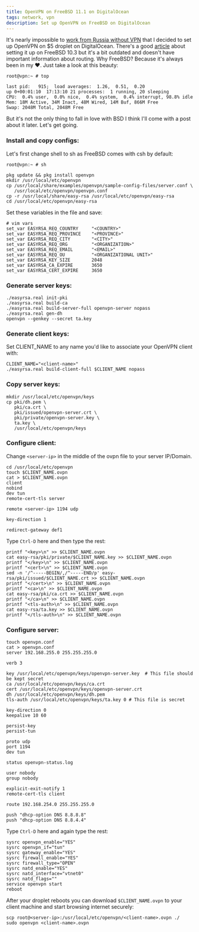 ```yaml
---
title: OpenVPN on FreeBSD 11.1 on DigitalOcean
tags: network, vpn
description: Set up OpenVPN on FreeBSD on DigitalOcean
---
```


It's nearly impossible to [work from Russia without VPN](https://nopecode.com/2018/04/24/telegram-drama.html)
that I decided to set up OpenVPN on $5 droplet on DigitalOcean. There's a good
[article](https://ramsdenj.com/2016/07/25/openvpn-on-freebsd-10_3.html) about
setting it up on FreeBSD 10.3 but it's a bit outdated and doesn't have important
information about routing. Why FreeBSD? Because it's always been in my ❤️. Just
take a look at this beauty:

```shell
root@vpn:~ # top

last pid:   915;  load averages:  1.26,  0.51,  0.20
up 0+00:01:10  17:13:10 21 processes:  1 running, 20 sleeping
CPU:  0.4% user,  0.0% nice,  0.4% system,  0.4% interrupt, 98.8% idle
Mem: 18M Active, 34M Inact, 48M Wired, 14M Buf, 866M Free
Swap: 2048M Total, 2048M Free
```

But it's not the only thing to fall in love with BSD I think I'll come with a
post about it later. Let's get going.

### Install and copy configs:

Let's first change shell to sh as FreeBSD comes with csh by default:

```shell
root@vpn:~ # sh
```

```shell
pkg update && pkg install openvpn
mkdir /usr/local/etc/openvpn
cp /usr/local/share/examples/openvpn/sample-config-files/server.conf \
   /usr/local/etc/openvpn/openvpn.conf
cp -r /usr/local/share/easy-rsa /usr/local/etc/openvpn/easy-rsa
cd /usr/local/etc/openvpn/easy-rsa
```

Set these variables in the file and save:

```shell
# vim vars
set_var EASYRSA_REQ_COUNTRY     "<COUNTRY>"
set_var EASYRSA_REQ_PROVINCE    "<PROVINCE>"
set_var EASYRSA_REQ_CITY        "<CITY>"
set_var EASYRSA_REQ_ORG         "<ORGANIZATION>"
set_var EASYRSA_REQ_EMAIL       "<EMAIL>"
set_var EASYRSA_REQ_OU          "<ORGANIZATIONAL UNIT>"
set_var EASYRSA_KEY_SIZE        2048
set_var EASYRSA_CA_EXPIRE       3650
set_var EASYRSA_CERT_EXPIRE     3650
```

### Generate server keys:

```shell
./easyrsa.real init-pki
./easyrsa.real build-ca
./easyrsa.real build-server-full openvpn-server nopass
./easyrsa.real gen-dh
openvpn --genkey --secret ta.key
```

### Generate client keys:

Set CLIENT_NAME to any name you'd like to associate your OpenVPN client with:

```shell
CLIENT_NAME="<client-name>"
./easyrsa.real build-client-full $CLIENT_NAME nopass
```

### Copy server keys:

```shell
mkdir /usr/local/etc/openvpn/keys
cp pki/dh.pem \
   pki/ca.crt \
   pki/issued/openvpn-server.crt \
   pki/private/openvpn-server.key \
   ta.key \
   /usr/local/etc/openvpn/keys
```

### Configure client:
 Change `<server-ip>` in the middle of the ovpn file to your server IP/Domain.

```shell
cd /usr/local/etc/openvpn
touch $CLIENT_NAME.ovpn
cat > $CLIENT_NAME.ovpn
client
nobind
dev tun
remote-cert-tls server

remote <server-ip> 1194 udp

key-direction 1

redirect-gateway def1
```

Type `Ctrl-D` here and then type the rest:

```shell
printf "<key>\n" >> $CLIENT_NAME.ovpn
cat easy-rsa/pki/private/$CLIENT_NAME.key >> $CLIENT_NAME.ovpn
printf "</key>\n" >> $CLIENT_NAME.ovpn
printf "<cert>\n" >> $CLIENT_NAME.ovpn
sed -n '/^-----BEGIN/,/^-----END/p' easy-rsa/pki/issued/$CLIENT_NAME.crt >> $CLIENT_NAME.ovpn
printf "</cert>\n" >> $CLIENT_NAME.ovpn
printf "<ca>\n" >> $CLIENT_NAME.ovpn
cat easy-rsa/pki/ca.crt >> $CLIENT_NAME.ovpn
printf "</ca>\n" >> $CLIENT_NAME.ovpn
printf "<tls-auth>\n" >> $CLIENT_NAME.ovpn
cat easy-rsa/ta.key >> $CLIENT_NAME.ovpn
printf "</tls-auth>\n" >> $CLIENT_NAME.ovpn
```

### Configure server:

```shell
touch openvpn.conf
cat > openvpn.conf
server 192.168.255.0 255.255.255.0

verb 3

key /usr/local/etc/openvpn/keys/openvpn-server.key  # This file should be kept secret
ca /usr/local/etc/openvpn/keys/ca.crt
cert /usr/local/etc/openvpn/keys/openvpn-server.crt
dh /usr/local/etc/openvpn/keys/dh.pem
tls-auth /usr/local/etc/openvpn/keys/ta.key 0 # This file is secret

key-direction 0
keepalive 10 60

persist-key
persist-tun

proto udp
port 1194
dev tun

status openvpn-status.log

user nobody
group nobody

explicit-exit-notify 1
remote-cert-tls client

route 192.168.254.0 255.255.255.0

push "dhcp-option DNS 8.8.8.8"
push "dhcp-option DNS 8.8.4.4"
```

Type `Ctrl-D` here and again type the rest:

```shell
sysrc openvpn_enable="YES"
sysrc openvpn_if="tun"
sysrc gateway_enable="YES"
sysrc firewall_enable="YES"
sysrc firewall_type="OPEN"
sysrc natd_enable="YES"
sysrc natd_interface="vtnet0"
sysrc natd_flags=""
service openvpn start
reboot
```

After your droplet reboots you can download `$CLIENT_NAME.ovpn` to your client
machine and start browsing internet securely:

```shell
scp root@<server-ip>:/usr/local/etc/openvpn/<client-name>.ovpn ./
sudo openvpn <client-name>.ovpn
```
